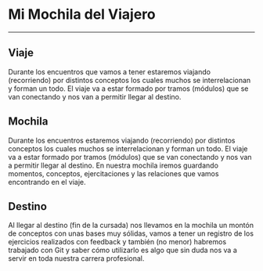 # Mi Mochila del Viajero
---

## Viaje

Durante los encuentros que vamos a tener estaremos viajando (recorriendo) por distintos conceptos los cuales muchos se interrelacionan y forman un todo. 
El viaje va a estar formado por tramos (módulos) que se van conectando y nos van a permitir llegar al destino.

## Mochila

Durante los encuentros estaremos viajando (recorriendo) por distintos conceptos los cuales muchos se interrelacionan y forman un todo. El viaje va a estar formado por tramos (módulos) que se van conectando y nos van a permitir llegar al destino. En nuestra mochila iremos guardando momentos, conceptos, ejercitaciones y las relaciones que vamos encontrando en el viaje.

## Destino

Al llegar al destino (fin de la cursada) nos llevamos en la mochila un montón de conceptos con unas bases muy sólidas, vamos a tener un registro de los ejercicios realizados con feedback y también (no menor) habremos trabajado con Git y saber cómo utilizarlo es algo que sin duda nos va a servir en toda nuestra carrera profesional.